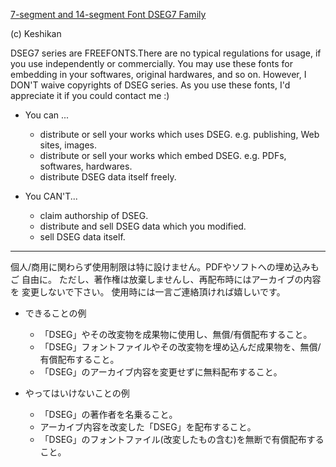 [7-segment and 14-segment Font DSEG7 Family](http://www.keshikan.net/fonts.html)

(c) Keshikan

DSEG7 series are FREEFONTS.There are no typical regulations for usage, 
if you use independently or commercially. You may use these fonts for 
embedding in your softwares, original hardwares, and so on. However, 
I DON'T waive copyrights of DSEG series. As you use these fonts, I'd 
appreciate it if you could contact me :) 

* You can ...
    * distribute or sell your works which uses DSEG. e.g. publishing, Web sites, images.
    * distribute or sell your works which embed DSEG. e.g. PDFs, softwares, hardwares.
    * distribute DSEG data itself freely. 

* You CAN'T...
    * claim authorship of DSEG.
    * distribute and sell DSEG data which you modified.
    * sell DSEG data itself.

----

個人/商用に関わらず使用制限は特に設けません。PDFやソフトへの埋め込みもご
自由に。 ただし、著作権は放棄しませんし、再配布時にはアーカイブの内容を
変更しないで下さい。 使用時には一言ご連絡頂ければ嬉しいです。 

* できることの例
    * 「DSEG」やその改変物を成果物に使用し、無償/有償配布すること。
    * 「DSEG」フォントファイルやその改変物を埋め込んだ成果物を、無償/有償配布すること。
    * 「DSEG」のアーカイブ内容を変更せずに無料配布すること。

* やってはいけないことの例
    * 「DSEG」の著作者を名乗ること。
    * アーカイブ内容を改変した「DSEG」を配布すること。
    * 「DSEG」のフォントファイル(改変したもの含む)を無断で有償配布すること。
